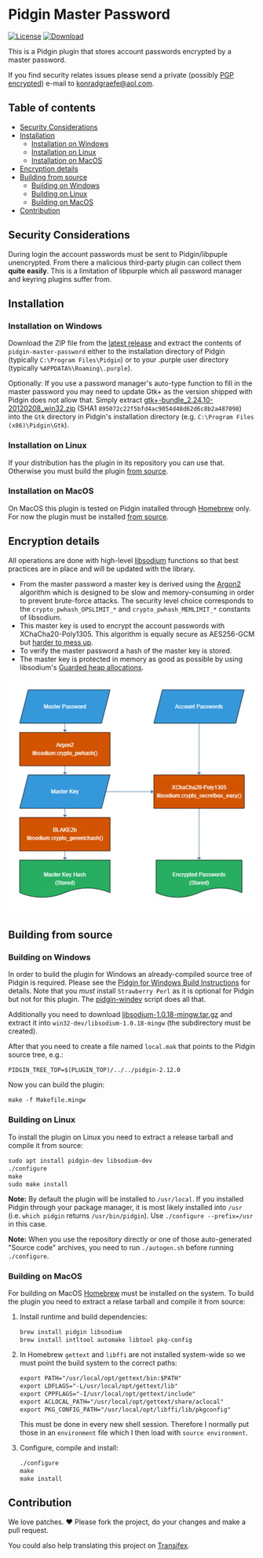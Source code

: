 # Pidgin Master Password

[![License](https://img.shields.io/badge/License-GPLv2-blue.svg?style=flat)](COPYING)
[![Download](https://img.shields.io/badge/Download-Latest_Release-brightgreen.svg?style=flat)][6]

This is a Pidgin plugin that stores account passwords encrypted by a master
password.

If you find security relates issues please send a private (possibly [PGP
encrypted][3]) e-mail to <konradgraefe@aol.com>.

## Table of contents
- [Security Considerations](#security-considerations)
- [Installation](#installation)
    - [Installation on Windows](#installation-on-windows)
    - [Installation on Linux](#installation-on-linux)
    - [Installation on MacOS](#installation-on-macos)
- [Encryption details](#encryption-details)
- [Building from source](#building-from-source)
    - [Building on Windows](#building-on-windows)
    - [Building on Linux](#building-on-linux)
    - [Building on MacOS](#building-on-macos)
- [Contribution](#contribution)

## Security Considerations
During login the account passwords must be sent to Pidgin/libpuple unencrypted.
From there a malicious third-party plugin can collect them **quite easily**.
This is a limitation of libpurple which all password manager and keyring
plugins suffer from.

## Installation
### Installation on Windows
Download the ZIP file from the [latest release][6] and extract the contents of
`pidgin-master-password` either to the installation directory of Pidgin
(typically `C:\Program Files\Pidgin`) or to your .purple user directory
(typically `%APPDATA%\Roaming\.purple`).

Optionally: If you use a password manager's auto-type function to fill in the
master password you may need to update Gtk+ as the version shipped with Pidgin
does not allow that. Simply extract
[gtk+-bundle_2.24.10-20120208_win32.zip][12] (SHA1
`895072c22f5bfd4ac9054d48d62d6c8b2a487098`) into the `Gtk` directory in
Pidgin's installation directory (e.g. `C:\Program Files (x86)\Pidgin\Gtk`).

### Installation on Linux
If your distribution has the plugin in its repository you can use that.
Otherwise you must build the plugin [from source](#building-on-linux).

### Installation on MacOS
On MacOS this plugin is tested on Pidgin installed through [Homebrew][11] only.
For now the plugin must be installed [from source](#building-on-macos).

## Encryption details
All operations are done with high-level [libsodium][2] functions so that best
practices are in place and will be updated with the library.

- From the master password a master key is derived using the [Argon2][4]
  algorithm which is designed to be slow and memory-consuming in order to
  prevent brute-force attacks. The security level choice corresponds to the
  `crypto_pwhash_OPSLIMIT_*` and `crypto_pwhash_MEMLIMIT_*` constants of
  libsodium.
- This master key is used to encrypt the account passwords with
  XChaCha20-Poly1305. This algorithm is equally secure as AES256-GCM but
  [harder to mess up][1].
- To verify the master password a hash of the master key is stored.
- The master key is protected in memory as good as possible by using
  libsodium's [Guarded heap allocations][5].

![encryption](doc/encryption.png)

## Building from source
### Building on Windows
In order to build the plugin for Windows an already-compiled source tree of
Pidgin is required. Please see the [Pidgin for Windows Build Instructions][8]
for details. Note that you *must* install `Strawberry Perl` as it is optional
for Pidgin but not for this plugin. The [pidgin-windev][9] script does all
that.

Additionally you need to download [libsodium-1.0.18-mingw.tar.gz][10] and
extract it into `win32-dev/libsodium-1.0.18-mingw` (the subdirectory must be
created).

After that you need to create a file named `local.mak` that points to the
Pidgin source tree, e.g.:

    PIDGIN_TREE_TOP=$(PLUGIN_TOP)/../../pidgin-2.12.0

Now you can build the plugin:

    make -f Makefile.mingw

### Building on Linux
To install the plugin on Linux you need to extract a release tarball and
compile it from source:

    sudo apt install pidgin-dev libsodium-dev
    ./configure
    make
    sudo make install

**Note:** By default the plugin will be installed to `/usr/local`.  If you
installed Pidgin through your package manager, it is most likely installed into
`/usr` (i.e. `which pidgin` returns `/usr/bin/pidgin`). Use `./configure
--prefix=/usr` in this case.

**Note:** When you use the repository directly or one of those auto-generated
"Source code" archives, you need to run `./autogen.sh` before running
`./configure`.

### Building on MacOS
For building on MacOS [Homebrew][11] must be installed on the system. To build
the plugin you need to extract a relase tarball and compile it from source:

1. Install runtime and build dependencies:

    ```
    brew install pidgin libsodium
    brew install intltool automake libtool pkg-config
    ```

2. In Homebrew `gettext` and `libffi` are not installed system-wide so we must
   point the build system to the correct paths:

    ```
    export PATH="/usr/local/opt/gettext/bin:$PATH"
    export LDFLAGS="-L/usr/local/opt/gettext/lib"
    export CPPFLAGS="-I/usr/local/opt/gettext/include"
    export ACLOCAL_PATH="/usr/local/opt/gettext/share/aclocal"
    export PKG_CONFIG_PATH="/usr/local/opt/libffi/lib/pkgconfig"
    ```

   This must be done in every new shell session. Therefore I normally put those
   in an `environment` file which I then load with `source environment`.

3. Configure, compile and install:

    ```
    ./configure
    make
    make install
    ```

## Contribution
We love patches. :heart: Please fork the project, do your changes and make a
pull request.

You could also help translating this project on [Transifex][7].


[1]: https://libsodium.gitbook.io/doc/secret-key_cryptography/aead/aes-256-gcm
[2]: https://libsodium.gitbook.io/doc/
[3]: https://keybase.io/konradgraefe
[4]: https://libsodium.gitbook.io/doc/password_hashing/the_argon2i_function#key-derivation
[5]: https://libsodium.gitbook.io/doc/memory_management#guarded-heap-allocations
[6]: https://github.com/kgraefe/pidgin-master-password/releases/latest
[7]: https://www.transifex.com/kgraefe/pidgin-master-password/
[8]: https://developer.pidgin.im/wiki/BuildingWinPidgin
[9]: https://github.com/kgraefe/pidgin-windev
[10]: https://download.libsodium.org/libsodium/releases/libsodium-1.0.18-mingw.tar.gz
[11]: https://brew.sh
[12]: https://ftp-stud.hs-esslingen.de/pub/Mirrors/ftp.gnome.org/binaries/win32/gtk+/2.24/gtk+-bundle_2.24.10-20120208_win32.zip
